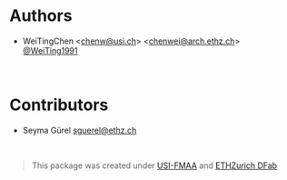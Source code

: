 # Authors

- WeiTingChen <<chenw@usi.ch>> <<chenwei@arch.ethz.ch>> [@WeiTing1991](https://github.com/WeiTing1991)

<br>

# Contributors

- Seyma Gürel <sguerel@ethz.ch>


<br>

> This package was created under [USI-FMAA](https://github.com/USI-FMAA) and [ETHZurich DFab](https://dfab.ch/)
